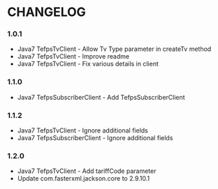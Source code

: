 # CHANGELOG

### 1.0.1

 * Java7 TefpsTvClient - Allow Tv Type parameter in createTv method
 * Java7 TefpsTvClient - Improve readme
 * Java7 TefpsTvClient - Fix various details in client

### 1.1.0

 * Java7 TefpsSubscriberClient - Add TefpsSubscriberClient

### 1.1.2

 * Java7 TefpsTvClient - Ignore additional fields
 * Java7 TefpsSubscriberClient - Ignore additional fields

### 1.2.0

 * Java7 TefpsTvClient - Add tariffCode parameter
 * Update com.fasterxml.jackson.core to 2.9.10.1
